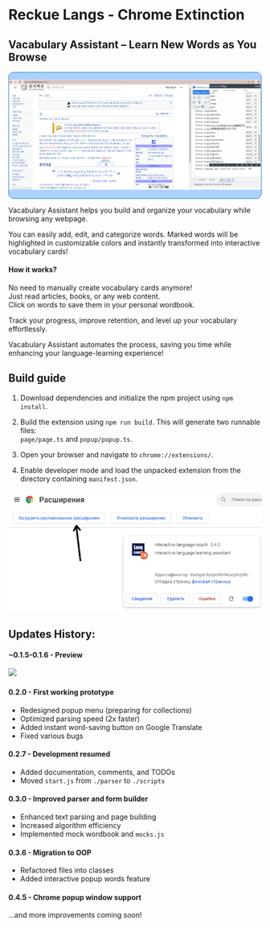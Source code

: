 # Reckue Langs - Chrome Extinction
## Vacabulary Assistant – Learn New Words as You Browse

<div style="border: 1px #1e81c6 solid; border-radius: 10px; background: #acd1ff">

![img_2.png](img_2.png)

</div>

<p>
Vacabulary Assistant helps you build and organize your vocabulary while browsing any webpage. 

You can easily add, edit, and categorize words. Marked words will be highlighted in customizable colors and instantly transformed into interactive vocabulary cards!
</p>

#### How it works?

No need to manually create vocabulary cards anymore! <br>
Just read articles, books, or any web content. <br>
Click on words to save them in your personal wordbook. <br>

Track your progress, improve retention, and level up your vocabulary effortlessly.

Vacabulary Assistant automates the process, saving you time while enhancing your language-learning experience!

## Build guide

1. Download dependencies and initialize the npm project using `npm install`.

2. Build the extension using `npm run build`. This will generate two runnable files: <br>
   `page/page.ts` and `popup/popup.ts`.

3. Open your browser and navigate to `chrome://extensions/`.

4. Enable developer mode and load the unpacked extension from the directory containing `manifest.json`.

![img_1.png](img_1.png)

## Updates History:

#### ~0.1.5-0.1.6 - Preview
![](https://sun9-31.userapi.com/rIXe5gjImJUmVA2AIUShndTDDTXp_5mojL55Vg/5XZGeZK_Uso.jpg)

#### 0.2.0 - First working prototype
- Redesigned popup menu (preparing for collections)
- Optimized parsing speed (2x faster)
- Added instant word-saving button on Google Translate
- Fixed various bugs

#### 0.2.7 - Development resumed
- Added documentation, comments, and TODOs
- Moved `start.js` from `./parser` to `./scripts`

#### 0.3.0 - Improved parser and form builder
- Enhanced text parsing and page building
- Increased algorithm efficiency
- Implemented mock wordbook and `mocks.js`

#### 0.3.6 - Migration to OOP
- Refactored files into classes
- Added interactive popup words feature

#### 0.4.5 - Chrome popup window support

...and more improvements coming soon!
